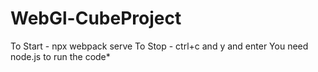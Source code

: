 # WebGl-CubeProject
To Start - npx webpack serve
To Stop  - ctrl+c and y and enter
You need node.js to run the code*
